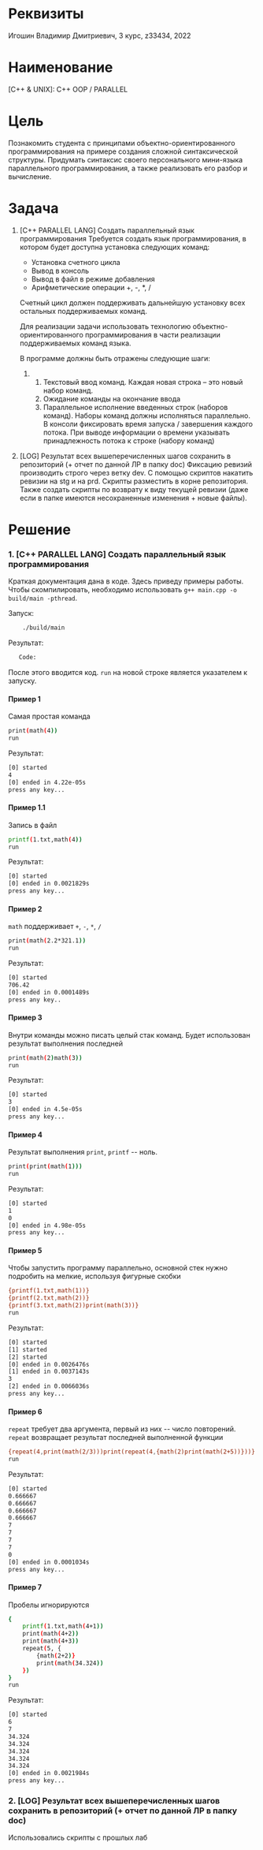 # Реквизиты

Игошин Владимир Дмитриевич, 3 курс, z33434, 2022

# Наименование

[C++ & UNIX]: C++ OOP / PARALLEL

# Цель

Познакомить студента с принципами объектно-ориентированного программирования на примере создания сложной синтаксической структуры. Придумать синтаксис своего персонального мини-языка параллельного программирования, а также реализовать его разбор и вычисление.

# Задача

1. [С++ PARALLEL LANG] Создать параллельный язык программирования
   Требуется создать язык программирования, в котором будет доступна установка следующих команд:

   - Установка счетного цикла
   - Вывод в консоль
   - Вывод в файл в режиме добавления
   - Арифметические операции +, -, \*, /

   Счетный цикл должен поддерживать дальнейшую установку всех остальных поддерживаемых команд.

   Для реализации задачи использовать технологию объектно-ориентированного программирования в части реализации поддерживаемых команд языка.

   В программе должны быть отражены следующие шаги:

   1. 1. Текстовый ввод команд. Каждая новая строка – это новый набор команд.
      2. Ожидание команды на окончание ввода
      3. Параллельное исполнение введенных строк (наборов команд). Наборы команд должны исполняться параллельно. В консоли фиксировать время запуска / завершения каждого потока. При выводе информации о времени указывать принадлежность потока к строке (набору команд)

2. [LOG] Результат всех вышеперечисленных шагов сохранить в репозиторий (+ отчет по данной ЛР в папку doc)
   Фиксацию ревизий производить строго через ветку dev. С помощью скриптов накатить ревизии на stg и на prd. Скрипты разместить в корне репозитория. Также создать скрипты по возврату к виду текущей ревизии (даже если в папке имеются несохраненные изменения + новые файлы).

# Решение

### 1. [С++ PARALLEL LANG] Создать параллельный язык программирования

Краткая документация дана в коде. Здесь приведу примеры работы. Чтобы скомпилировать, необходимо использовать `g++ main.cpp -o build/main -pthread`.

Запуск:

```bash
    ./build/main
```

Результат:

```bash
   Code:

```

После этого вводится код. `run` на новой строке является указателем к запуску.

#### Пример 1

Самая простая команда

```bash
print(math(4))
run
```

Результат:

```bash
[0] started
4
[0] ended in 4.22e-05s
press any key...
```

#### Пример 1.1

Запись в файл

```bash
printf(1.txt,math(4))
run
```

Результат:

```bash
[0] started
[0] ended in 0.0021829s
press any key...
```

#### Пример 2

`math` поддерживает `+`, `-`, `*`, `/`

```bash
print(math(2.2*321.1))
run
```

Результат:

```bash
[0] started
706.42
[0] ended in 0.0001489s
press any key..
```

#### Пример 3

Внутри команды можно писать целый стак команд. Будет использован результат выполнения последней

```bash
print(math(2)math(3))
run
```

Результат:

```bash
[0] started
3
[0] ended in 4.5e-05s
press any key...
```

#### Пример 4

Результат выполнения `print`, `printf` -- ноль.

```bash
print(print(math(1)))
run
```

Результат:

```bash
[0] started
1
0
[0] ended in 4.98e-05s
press any key...
```

#### Пример 5

Чтобы запустить программу параллельно, основной стек нужно подробить на мелкие, используя фигурные скобки

```bash
{printf(1.txt,math(1))}
{printf(2.txt,math(2))}
{printf(3.txt,math(2))print(math(3))}
run
```

Результат:

```bash
[0] started
[1] started
[2] started
[0] ended in 0.0026476s
[1] ended in 0.0037143s
3
[2] ended in 0.0066036s
press any key...
```

#### Пример 6

`repeat` требует два аргумента, первый из них -- число повторений. `repeat` возвращает результат последней выполненной функции

```bash
{repeat(4,print(math(2/3)))print(repeat(4,{math(2)print(math(2+5))}))}
run
```

Результат:

```bash
[0] started
0.666667
0.666667
0.666667
0.666667
7
7
7
7
0
[0] ended in 0.0001034s
press any key...
```

#### Пример 7

Пробелы игнорируются

```bash
{
    printf(1.txt,math(4+1))
    print(math(4+2))
    print(math(4+3))
    repeat(5, {
        {math(2+2)}
        print(math(34.324))
    })
}
run
```

Результат:

```bash
[0] started
6
7
34.324
34.324
34.324
34.324
34.324
[0] ended in 0.0021984s
press any key...
```

### 2. [LOG] Результат всех вышеперечисленных шагов сохранить в репозиторий (+ отчет по данной ЛР в папку doc)

Использовались скрипты с прошлых лаб
